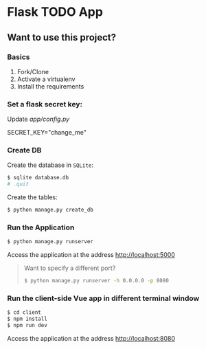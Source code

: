 # Flask TODO App

## Want to use this project?

### Basics

1. Fork/Clone
2. Activate a virtualenv
3. Install the requirements

### Set a flask secret key:

Update *app/config.py*

SECRET_KEY="change_me"

### Create DB

Create the database in `SQLite`:

```sh
$ sqlite database.db
# .quit
```

Create the tables:
```sh
$ python manage.py create_db
```

### Run the Application

```sh
$ python manage.py runserver
```

Access the application at the address [http://localhost:5000](http://localhost:5000)

> Want to specify a different port?
> ```sh
> $ python manage.py runserver -h 0.0.0.0 -p 8080
> ```

### Run the client-side Vue app in different terminal window

```sh
$ cd client
$ npm install
$ npm run dev
```

Access the application at the address [http://localhost:8080](http://localhost:8080)